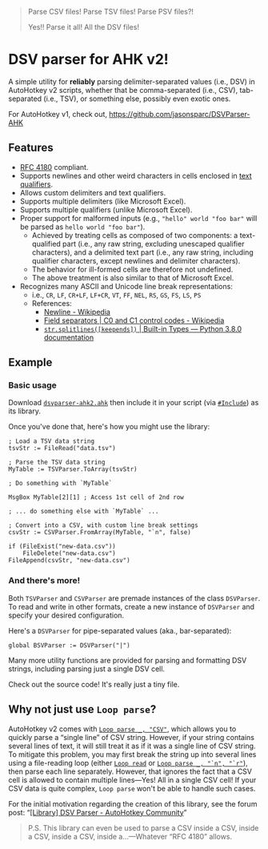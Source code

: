 > Parse CSV files! Parse TSV files! Parse PSV files?!
>
> Yes!! Parse it all! All the DSV files!

# DSV parser for AHK v2!

A simple utility for **reliably** parsing delimiter-separated values (i.e., DSV)
in AutoHotkey v2 scripts, whether that be comma-separated (i.e., CSV), tab-separated
(i.e., TSV), or something else, possibly even exotic ones.

For AutoHotkey v1, check out, <https://github.com/jasonsparc/DSVParser-AHK>

## Features

- [RFC 4180](https://tools.ietf.org/html/rfc4180) compliant.
- Supports newlines and other weird characters in cells enclosed in [text
qualifiers](https://www.quora.com/What-is-a-text-qualifier).
- Allows custom delimiters and text qualifiers.
- Supports multiple delimiters (like Microsoft Excel).
- Supports multiple qualifiers (unlike Microsoft Excel).
- Proper support for malformed inputs (e.g., `"hello" world "foo bar"` will be
parsed as `hello world "foo bar"`).
	- Achieved by treating cells as composed of two components: a
	text-qualified part (i.e., any raw string, excluding unescaped qualifier
	characters), and a delimited text part (i.e., any raw string, including
	qualifier characters, except newlines and delimiter characters).
	- The behavior for ill-formed cells are therefore not undefined.
	- The above treatment is also similar to that of Microsoft Excel.
- Recognizes many ASCII and Unicode line break representations:
	- i.e., `CR`, `LF`, `CR+LF`, `LF+CR`, `VT`, `FF`, `NEL`, `RS`, `GS`,
	`FS`, `LS`, `PS`
	- References:
		- [Newline - Wikipedia](https://en.wikipedia.org/wiki/Newline)
		- [Field separators | C0 and C1 control codes -
		Wikipedia](https://en.wikipedia.org/wiki/C0_and_C1_control_codes#Field_separators)
		- [`str.splitlines([keepends])` | Built-in Types — Python 3.8.0
		documentation](https://docs.python.org/3/library/stdtypes.html#str.splitlines)

## Example

### Basic usage

Download [`dsvparser-ahk2.ahk`][download] then include it in your script (via
[`#Include`][include]) as its library.

Once you've done that, here's how you might use the library:

[download]: https://raw.githubusercontent.com/jasonsparc/dsvparser-ahk2/master/dsvparser-ahk2.ahk
[include]: https://www.autohotkey.com/docs/v2/lib/_Include.htm

```AutoHotkey
; Load a TSV data string
tsvStr := FileRead("data.tsv")

; Parse the TSV data string
MyTable := TSVParser.ToArray(tsvStr)

; Do something with `MyTable`

MsgBox MyTable[2][1] ; Access 1st cell of 2nd row

; ... do something else with `MyTable` ...

; Convert into a CSV, with custom line break settings
csvStr := CSVParser.FromArray(MyTable, "`n", false)

if (FileExist("new-data.csv"))
	FileDelete("new-data.csv")
FileAppend(csvStr, "new-data.csv")
```

### And there's more!

Both `TSVParser` and `CSVParser` are premade instances of the class `DSVParser`.
To read and write in other formats, create a new instance of `DSVParser` and
specify your desired configuration.

Here's a `DSVParser` for pipe-separated values (aka., bar-separated):

```AutoHotkey
global BSVParser := DSVParser("|")
```

Many more utility functions are provided for parsing and formatting DSV strings,
including parsing just a single DSV cell.

Check out the source code! It's really just a tiny file.

## Why not just use `Loop parse`?

AutoHotkey v2 comes with [`Loop parse _, "CSV"`][loop-parse], which allows you
to quickly parse a “single line” of CSV string. However, if your string contains
several lines of text, it will still treat it as if it was a single line of CSV
string. To mitigate this problem, you may first break the string up into several
lines using a file-reading loop (either [`Loop read`][loop-read] or
[``Loop parse _, "`n", "`r"``][loop-parse-ex-file]), then parse each line
separately. However, that ignores the fact that a CSV cell is allowed to contain
multiple lines—Yes! All in a single CSV cell! If your CSV data is quite complex,
`Loop parse` won't be able to handle such cases.

[loop-parse]: https://www.autohotkey.com/docs/v2/lib/LoopParse.htm
[loop-parse-ex-file]: https://www.autohotkey.com/docs/v2/lib/LoopParse.htm#ExFileRead
[loop-read]: https://www.autohotkey.com/docs/v2/lib/LoopRead.htm

For the initial motivation regarding the creation of this library, see the forum
post: “[[Library] DSV Parser - AutoHotkey Community](https://www.autohotkey.com/boards/viewtopic.php?t=70425)”

> P.S. This library can even be used to parse a CSV inside a CSV, inside a CSV,
inside a CSV, inside a…—Whatever “RFC 4180” allows.
